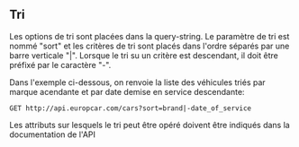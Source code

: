 ## Tri
Les options de tri sont placées dans la query-string. Le paramètre de tri est nommé "sort" et les critères de tri sont placés dans l'ordre séparés par une barre verticale "|". Lorsque le tri su un critère est descendant, il doit être  préfixé par le caractère "-".

Dans l'exemple ci-dessous, on renvoie la liste des véhicules triés par marque acendante et par date demise en service descendante:

```
GET http://api.europcar.com/cars?sort=brand|-date_of_service
```
Les attributs sur lesquels le tri peut être opéré doivent être indiqués dans la documentation de l'API
